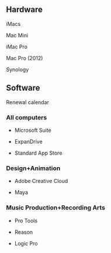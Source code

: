 ## Hardware ##

iMacs

Mac Mini

iMac Pro

Mac Pro (2012)

Synology 

## Software ##

Renewal calendar

### All computers

  * Microsoft Suite

  * ExpanDrive

  * Standard App Store

### Design+Animation

  * Adobe Creative Cloud
  
  * Maya

### Music Production+Recording Arts

  * Pro Tools
  
  * Reason
  
  * Logic Pro
